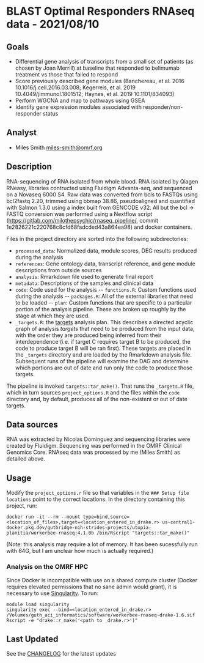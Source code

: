 # BLAST Optimal Responders RNAseq data - 2021/08/10

## Goals
- Differential gene analysis of transcripts from a small set of patients (as chosen by Joan Merrill) at baseline that responded to belimumab treatment vs those that failed to respond
- Score previously described gene modules (Banchereau, et al. 2016 10.1016/j.cell.2016.03.008; Kegerreis, et al. 2019 10.4049/jimmunol.1801512; Haynes, et al. 2019  10.1101/834093)
- Perform WGCNA and map to pathways using GSEA
- Identify gene expression modules associated with responder/non-responder status

## Analyst
- Miles Smith <miles-smith@omrf.org>

## Description
RNA-sequencing of RNA isolated from whole blood. RNA isolated by Qiagen RNeasy, libraries contructed using
Fluidigm Advanta-seq, and sequenced on a Novaseq 6000 S4.  Raw data was
converted from bcls to FASTQs using bcl2fastq 2.20, trimmed using bbmap 38.86, pseudoaligned and quantified
with Salmon 1.3.0 using a index built from GENCODE v32.  All but the bcl -> FASTQ conversion was performed
using a Nextflow script (https://gitlab.com/milothepsychic/rnaseq_pipeline/,
commit 1e2826221c220768c8cfd68fadcded43a864ea98) and docker containers.

Files in the project directory are sorted into the following subdirectories:
- `processed_data`: Normalized data, module scores, DEG results produced during the analysis
- `references`: Gene ontology data, transcript reference, and gene module descriptions from outside sources
- `analysis`: Rmarkdown file used to generate final report
- `metadata`: Descriptions of the samples and clinical data
- `code`: Code used for the analysis
-- `functions.R`: Custom functions used during the analysis
-- `packages.R`: All of the external libraries that need to be loaded
-- `plan`: Custom functions that are specific to a particular portion of the analysis pipeline.  These are broken up roughly by the stage at which they are used.
- `_targets.R`: the [targets](https://github.com/ropensci/targets) analysis plan.  This describes a directed acyclic graph of analysis *targets* that need to be produced from the input data, with the order they are produced being inferred from their interdependence (i.e. if target C requires target B to be produced, the code to produce target B will be ran first).  These targets are placed in the `_targets` directory and are loaded by the Rmarkdown analysis file.  Subsequent runs of the pipeline will examine the DAG and determine which portions are out of date and run only the code to produce those targets.

The pipeline is invoked `targets::tar_make()`.  That runs the `_targets.R` file, which in turn sources `project_options.R` and the files within the `code` directory and, by default, produces all of the non-existent or out of date targets.

## Data sources
RNA was extracted by Nicolas Dominguez and sequencing libraries
were created by Fluidigm.  Sequencing was performed in the
OMRF Clinical Genomics Core.  RNAseq data was processed by me (Miles Smith) as
detailed above.

## Usage

Modify the `project_options.r` file so that variables in the `### Setup file locations` point to the correct locations.
In the directory containing this project, run:
  ```
docker run -it --rm --mount type=bind,source=<location_of_files>,target=<location_entered_in_drake.r> us-central1-docker.pkg.dev/guthridge-nih-strides-projects/utopia-planitia/workerbee-rnaseq:4.1.0b /bin/Rscript "targets::tar_make()"
```

(Note: this analysis may require a lot of memory.  It has been sucessfully run with 64G, but I am unclear how much is actually required.)

### Analysis on the OMRF HPC

Since Docker is incompatible with use on a shared compute cluster (Docker requires elevated permissions that no sane admin would grant), it is necessary to use [Singularity](https://sylabs.io/guides/3.5/user-guide/).  To run:
  ```
module load singularity
singularity exec --bind=<location_entered_in_drake.r> /Volumes/guth_aci_informatics/software/workerbee-rnaseq-drake-1.6.sif Rscript -e "drake::r_make('<path to _drake.r>')"
```

## Last Updated
See the [CHANGELOG](CHANGELOG.md) for the latest updates
